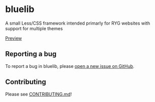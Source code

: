 # bluelib

A small Less/CSS framework intended primarly for RYG websites with support for multiple themes

[Preview](https://hub.ryg.one/bluelib/)

## Reporting a bug

To report a bug in bluelib, please [open a new issue on GitHub](https://github.com/RYGhub/bluelib).

## Contributing

Please see [CONTRIBUTING.md](CONTRIBUTING.md)!
